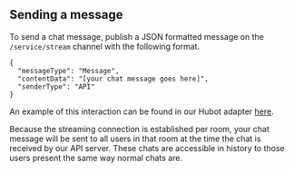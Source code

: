 Sending a message
---

To send a chat message, publish a JSON formatted message on the `/service/stream` channel with the following format.

```
{
  "messageType": "Message",
  "contentData": "[your chat message goes here]",
  "senderType": "API"
}
```

An example of this interaction can be found in our Hubot adapter [here](https://github.com/sococo/hubot-sococo/blob/master/source/sococo.coffee#L25-L32).

Because the streaming connection is established per room, your chat message will be sent to all users in that room at the time the chat is received by our API server. These chats are accessible in history to those users present the same way normal chats are.